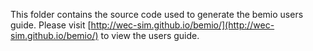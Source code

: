 This folder contains the source code used to generate the bemio users guide. Please visit [http://wec-sim.github.io/bemio/](http://wec-sim.github.io/bemio/) to view the users guide.
